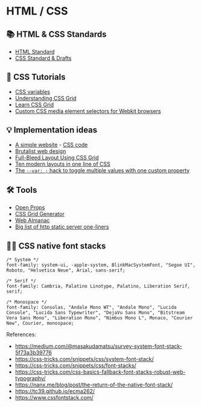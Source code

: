 # HTML / CSS

## 📚 HTML & CSS Standards

+ [HTML Standard](https://html.spec.whatwg.org/multipage/)
+ [CSS Standard & Drafts](https://www.w3.org/Style/CSS/)

## 📓 CSS Tutorials

+ [CSS variables](https://developer.mozilla.org/en-US/docs/Web/CSS/Using_CSS_variables)
+ [Understanding CSS Grid](https://www.smashingmagazine.com/2020/01/understanding-css-grid-container/)
+ [Learn CSS Grid](https://learncssgrid.com/)
+ [Custom CSS media element selectors for Webkit browsers](https://stackoverflow.com/a/33948255/2370385)

## 💡 Implementation ideas

+ [A simple website](/simple) - [CSS code](https://gist.github.com/hvianna/eaa782ca66c768c3fc90bb21d33c75cc)
+ [Brutalist web design](https://brutalist-web.design/)
+ [Full-Bleed Layout Using CSS Grid](https://joshwcomeau.com/css/full-bleed/)
+ [Ten modern layouts in one line of CSS](https://web.dev/one-line-layouts/)
+ [The `--var: ;` hack to toggle multiple values with one custom property](https://lea.verou.me/2020/10/the-var-space-hack-to-toggle-multiple-values-with-one-custom-property/)

## 🛠️ Tools

+ [Open Props](https://open-props.style/)
+ [CSS Grid Generator](https://cssgrid-generator.netlify.com/)
+ [Web Almanac](https://almanac.httparchive.org/)
+ [Big list of http static server one-liners](https://gist.github.com/willurd/5720255)

## 👨‍💻 CSS native font stacks

```
/* System */
font-family: system-ui, -apple-system, BlinkMacSystemFont, "Segoe UI", Roboto, "Helvetica Neue", Arial, sans-serif;

/* Serif */
font-family: Cambria, Palatino Linotype, Palatino, Liberation Serif, serif;

/* Monospace */
font-family: Consolas, "Andale Mono WT", "Andale Mono", "Lucida Console", "Lucida Sans Typewriter", "DejaVu Sans Mono", "Bitstream Vera Sans Mono", "Liberation Mono", "Nimbus Mono L", Monaco, "Courier New", Courier, monospace;
```

References:
+ https://medium.com/@masakudamatsu/survey-system-font-stack-5f73a3b39776
+ https://css-tricks.com/snippets/css/system-font-stack/
+ https://css-tricks.com/snippets/css/font-stacks/
+ https://css-tricks.com/css-basics-fallback-font-stacks-robust-web-typography/
+ https://nanx.me/blog/post/the-return-of-the-native-font-stack/
+ https://tc39.github.io/ecma262/
+ https://www.cssfontstack.com/